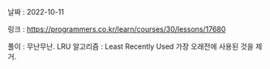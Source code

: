 날짜 : 2022-10-11

링크 : https://programmers.co.kr/learn/courses/30/lessons/17680

풀이 :
무난무난.
LRU 알고리즘 : Least Recently Used
가장 오래전에 사용된 것을 제거.
